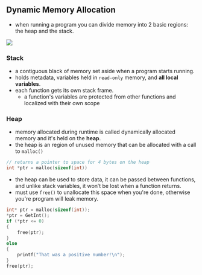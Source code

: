 ## Dynamic Memory Allocation

- when running a program you can divide memory into 2 basic regions: the heap and the stack.

![](data/md/4/memory.png)

### Stack

- a contiguous black of memory set aside when a program starts running. 
- holds metadata, variables held in `read-only` memory, and **all local variables**.
- each function gets its own stack frame. 
	- a function's variables are protected from other functions and localized with their own scope

### Heap

- memory allocated during runtime is called dynamically allocated memory and it's held on the **heap**.
- the heap is an region of unused memory that can be allocated with a call to `malloc()`

```c
// returns a pointer to space for 4 bytes on the heap
int *ptr = malloc(sizeof(int))
```

- the heap can be used to store data, it can be passed between functions, and unlike stack variables, it won’t be lost when a function returns.
- must use `free()` to unallocate this space when you're done, otherwise you're program will leak memory.

```c 
int* ptr = malloc(sizeof(int));
*ptr = GetInt();
if (*ptr <= 0)
{
    free(ptr);
}
else
{
    printf("That was a positive number!\n");
}
free(ptr);
```